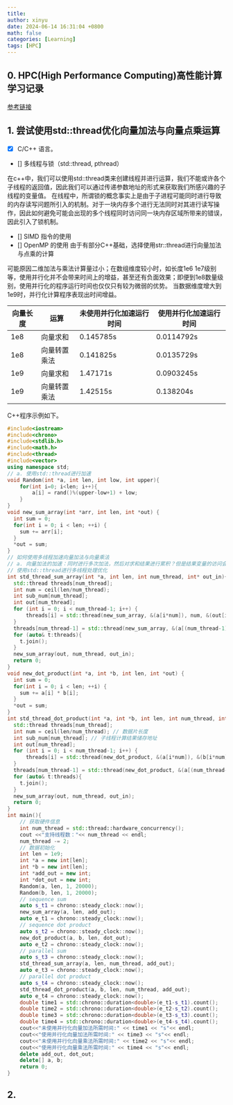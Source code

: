 ```yaml
---
title: 
author: xinyu
date: 2024-06-14 16:31:04 +0800
math: false
categories: [Learning]
tags: [HPC]
---
```


## 0. HPC(High Performance Computing)高性能计算学习记录

[参考链接](https://heptagonhust.github.io/HPC-roadmap/)

## 1. 尝试使用std::thread优化向量加法与向量点乘运算


- [x] C/C++ 语言。

- [] 多线程与锁（std::thread, pthread）

在c++中，我们可以使用std::thread类来创建线程并进行运算，我们不能或许各个子线程的返回值，因此我们可以通过传递参数地址的形式来获取我们所感兴趣的子线程的变量值。
在线程中，所谓锁的概念事实上是由于子进程可能同时进行导致的内存读写问题所引入的机制。对于一块内存多个进行无法同时对其进行读写操作，因此如何避免可能会出现的多个线程同时访问同一块内存区域所带来的错误，因此引入了锁机制。

- [] SIMD 指令的使用
- [] OpenMP 的使用
由于有部分C++基础，选择使用str::thread进行向量加法与点乘的计算

可能原因二维加法与乘法计算量过小；在数组维度较小时，如长度1e6 1e7级别等，使用并行化并不会带来时间上的增益，甚至还有负面效果；即便到1e8数量级别，使用并行化的程序运行时间也仅仅只有较为微弱的优势。
当数据维度增大到1e9时，并行化计算程序表现出时间增益。

| 向量长度 | 运算         | 未使用并行化加速运行时间 | 使用并行化加速运行时间 |
| -------- | ------------ | ------------------------ | ---------------------- |
| 1e8      | 向量求和     | 0.145785s                | 0.0114792s             |
| 1e8      | 向量转置乘法 | 0.141825s                | 0.0135729s             |
| 1e9      | 向量求和     | 1.47171s                 | 0.0903245s             |
| 1e9      | 向量转置乘法 | 1.42515s                 | 0.138204s              |

C++程序示例如下。

```c++
#include<iostream>
#include<chrono>
#include<stdlib.h>
#include<math.h>
#include<thread>
#include<vector>
using namespace std;
// a. 使用std::thread进行加速
void Random(int *a, int len, int low, int upper){
    for(int i=0; i<len; i++){
        a[i] = rand()%(upper-low+1) + low;
    }
}
void new_sum_array(int *arr, int len, int *out) {
  int sum = 0;
  for(int i = 0; i < len; ++i) {
    sum += arr[i];
  }
  *out = sum;
}
// 如何使用多线程加速向量加法与向量乘法
// a. 向量加法的加速：同时进行多次加法，然后对求和结果进行累积？但是结果变量的访问会出现冲突，依据向量的长度进行分段同时加法，最后再求和
// 使用std::thread进行多线程处理优化
int std_thread_sum_array(int *a, int len, int num_thread, int* out_in){
  std::thread threads[num_thread];
  int num = ceil(len/num_thread);
  int sub_num[num_thread];
  int out[num_thread];
  for (int i = 0; i < num_thread-1; i++) {
      threads[i] = std::thread(new_sum_array, &(a[i*num]), num, &(out[i]));
  }
  threads[num_thread-1] = std::thread(new_sum_array, &(a[(num_thread-1)*num]), len-num*(num_thread-1), &(out[num_thread-1]));
  for (auto& t:threads){
    t.join();
  }
  new_sum_array(out, num_thread, out_in);
  return 0;
}
void new_dot_product(int *a, int *b, int len, int *out) {
  int sum = 0;
  for(int i = 0; i < len; ++i) {
    sum += a[i] * b[i];
  }
  *out = sum;
}
int std_thread_dot_product(int *a, int *b, int len, int num_thread, int* out_in){
  std::thread threads[num_thread];
  int num = ceil(len/num_thread); // 数据片长度
  int sub_num[num_thread]; // 子线程计算结果储存地址
  int out[num_thread];
  for (int i = 0; i < num_thread-1; i++) {
      threads[i] = std::thread(new_dot_product, &(a[i*num]), &(b[i*num]), num, &(out[i]));
  }
  threads[num_thread-1] = std::thread(new_dot_product, &(a[(num_thread-1)*num]), &(b[(num_thread-1)*num]),len-num*(num_thread-1), &(out[num_thread-1]));
  for (auto& t:threads){
    t.join();
  }
  new_sum_array(out, num_thread, out_in);
  return 0;
}
int main(){
    // 获取硬件信息
    int num_thread = std::thread::hardware_concurrency();
    cout <<"支持线程数："<< num_thread << endl;
    num_thread -= 2;
    // 数据初始化
    int len = 1e9;
    int *a = new int[len];
    int *b = new int[len];
    int *add_out = new int;
    int *dot_out = new int;
    Random(a, len, 1, 20000);
    Random(b, len, 1, 20000);
    // sequence sum
    auto s_t1 = chrono::steady_clock::now();
    new_sum_array(a, len, add_out);
    auto e_t1 = chrono::steady_clock::now();
    // sequence dot product
    auto s_t2 = chrono::steady_clock::now();
    new_dot_product(a, b, len, dot_out);
    auto e_t2 = chrono::steady_clock::now();
    // parallel sum
    auto s_t3 = chrono::steady_clock::now();
    std_thread_sum_array(a, len, num_thread, add_out);
    auto e_t3 = chrono::steady_clock::now();
    // parallel dot product
    auto s_t4 = chrono::steady_clock::now();
    std_thread_dot_product(a, b, len, num_thread, add_out);
    auto e_t4 = chrono::steady_clock::now();
    double time1 = std::chrono::duration<double>(e_t1-s_t1).count();
    double time2 = std::chrono::duration<double>(e_t2-s_t2).count();
    double time3 = std::chrono::duration<double>(e_t3-s_t3).count();
    double time4 = std::chrono::duration<double>(e_t4-s_t4).count();
    cout<<"未使用并行化向量加法所需时间:" << time1 << "s"<< endl;
    cout<<"使用并行化向量加法所需时间:" << time3 << "s"<< endl;
    cout<<"未使用并行化向量乘法所需时间:" << time2 << "s"<< endl;
    cout<<"使用并行化向量乘法所需时间:" << time4 << "s"<< endl;
    delete add_out, dot_out;
    delete[] a, b;
    return 0;
}
```

## 2. 